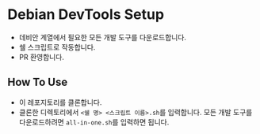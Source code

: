 # Debian DevTools Setup

- 데비안 계열에서 필요한 모든 개발 도구를 다운로드합니다.
- 쉘 스크립트로 작동합니다.
- PR 환영합니다.

## How To Use
- 이 레포지토리를 클론합니다.
- 클론한 디렉토리에서 `<쉘 명> <스크립트 이름>.sh`를 입력합니다. 모든 개발 도구를 다운로드하려면 `all-in-one.sh`를 입력하면 됩니다.
